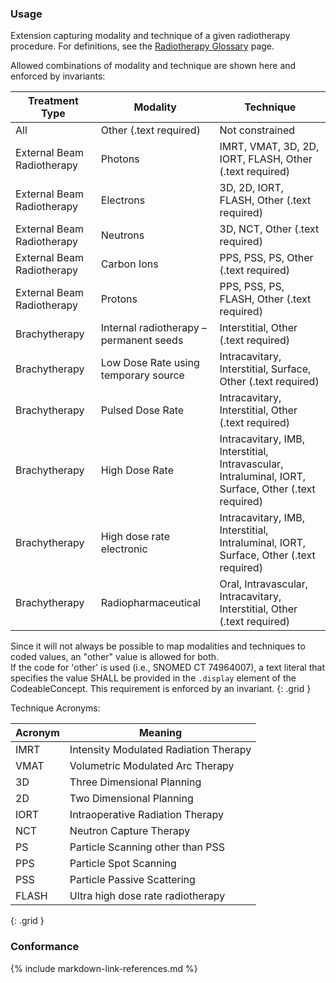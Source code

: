 ### Usage

Extension capturing modality and technique of a given radiotherapy procedure. For definitions, see the [Radiotherapy Glossary](glossary.html) page.

Allowed combinations of modality and technique are shown here and enforced by invariants:

| **Treatment Type** |  **Modality**           |      **Technique**       |
| ---------------| ------------------------ | ------------------------ |
| All | Other (.text required)   | Not constrained                 |
| External Beam Radiotherapy | Photons                 | IMRT, VMAT, 3D, 2D, IORT, FLASH, Other (.text required) |
| External Beam Radiotherapy| Electrons                | 3D, 2D, IORT, FLASH, Other (.text required)      |
| External Beam Radiotherapy| Neutrons                 | 3D, NCT, Other (.text required)                  |
| External Beam Radiotherapy| Carbon Ions              | PPS, PSS, PS, Other (.text required)           |
| External Beam Radiotherapy| Protons                  | PPS, PSS, PS, FLASH, Other (.text required)    |
| Brachytherapy | Internal radiotherapy – permanent seeds | Interstitial, Other (.text required) |
| Brachytherapy| Low Dose Rate using temporary source | Intracavitary, Interstitial, Surface, Other (.text required) |
| Brachytherapy| Pulsed Dose Rate | Intracavitary, Interstitial, Other (.text required) |
| Brachytherapy| High Dose Rate  | Intracavitary, IMB, Interstitial, Intravascular, Intraluminal, IORT, Surface, Other (.text required) |
| Brachytherapy| High dose rate electronic  | Intracavitary, IMB, Interstitial, Intraluminal, IORT, Surface, Other (.text required) |
| Brachytherapy| Radiopharmaceutical  | Oral, Intravascular, Intracavitary, Interstitial, Other (.text required) |

Since it will not always be possible to map modalities and techniques to coded values, an "other" value is allowed for both.   
If the code for 'other' is used (i.e., SNOMED CT 74964007), a text literal that specifies the value SHALL be provided in the `.display` element of the CodeableConcept. This requirement is enforced by an invariant.
{: .grid }

Technique Acronyms:

| **Acronym** |  **Meaning** |
| ---------------|------------ |
| IMRT | Intensity Modulated Radiation Therapy |
| VMAT | Volumetric Modulated Arc Therapy|
| 3D | Three Dimensional Planning  |
| 2D | Two Dimensional Planning  |
| IORT | Intraoperative Radiation Therapy |
| NCT | Neutron Capture Therapy|
| PS | Particle Scanning other than PSS |
| PPS | Particle Spot Scanning|
| PSS | Particle Passive Scattering |
| FLASH | Ultra high dose rate radiotherapy |
{: .grid }

### Conformance


{% include markdown-link-references.md %}

